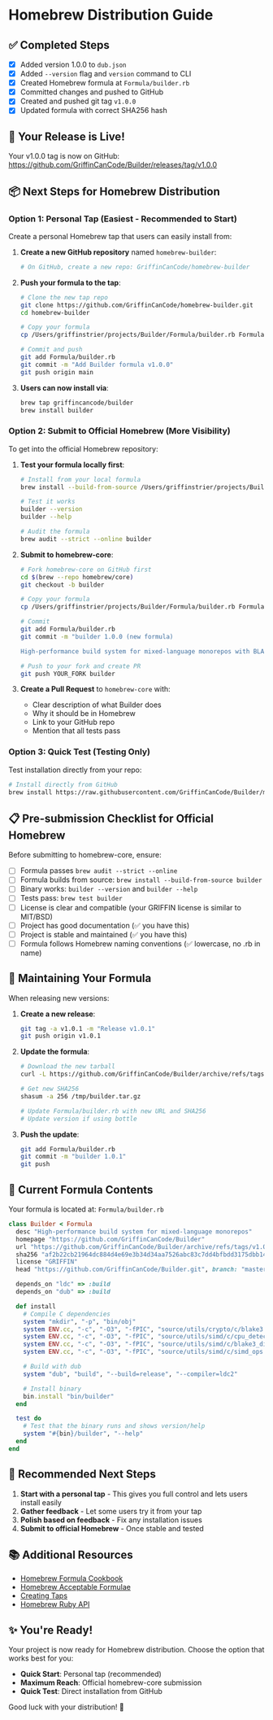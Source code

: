 # Homebrew Distribution Guide

## ✅ Completed Steps

- [x] Added version 1.0.0 to `dub.json`
- [x] Added `--version` flag and `version` command to CLI
- [x] Created Homebrew formula at `Formula/builder.rb`
- [x] Committed changes and pushed to GitHub
- [x] Created and pushed git tag `v1.0.0`
- [x] Updated formula with correct SHA256 hash

## 🎉 Your Release is Live!

Your v1.0.0 tag is now on GitHub: https://github.com/GriffinCanCode/Builder/releases/tag/v1.0.0

## 📦 Next Steps for Homebrew Distribution

### Option 1: Personal Tap (Easiest - Recommended to Start)

Create a personal Homebrew tap that users can easily install from:

1. **Create a new GitHub repository** named `homebrew-builder`:
   ```bash
   # On GitHub, create a new repo: GriffinCanCode/homebrew-builder
   ```

2. **Push your formula to the tap**:
   ```bash
   # Clone the new tap repo
   git clone https://github.com/GriffinCanCode/homebrew-builder.git
   cd homebrew-builder
   
   # Copy your formula
   cp /Users/griffinstrier/projects/Builder/Formula/builder.rb Formula/builder.rb
   
   # Commit and push
   git add Formula/builder.rb
   git commit -m "Add Builder formula v1.0.0"
   git push origin main
   ```

3. **Users can now install via**:
   ```bash
   brew tap griffincancode/builder
   brew install builder
   ```

### Option 2: Submit to Official Homebrew (More Visibility)

To get into the official Homebrew repository:

1. **Test your formula locally first**:
   ```bash
   # Install from your local formula
   brew install --build-from-source /Users/griffinstrier/projects/Builder/Formula/builder.rb
   
   # Test it works
   builder --version
   builder --help
   
   # Audit the formula
   brew audit --strict --online builder
   ```

2. **Submit to homebrew-core**:
   ```bash
   # Fork homebrew-core on GitHub first
   cd $(brew --repo homebrew/core)
   git checkout -b builder
   
   # Copy your formula
   cp /Users/griffinstrier/projects/Builder/Formula/builder.rb Formula/builder.rb
   
   # Commit
   git add Formula/builder.rb
   git commit -m "builder 1.0.0 (new formula)
   
   High-performance build system for mixed-language monorepos with BLAKE3 hashing and SIMD acceleration."
   
   # Push to your fork and create PR
   git push YOUR_FORK builder
   ```

3. **Create a Pull Request** to `homebrew-core` with:
   - Clear description of what Builder does
   - Why it should be in Homebrew
   - Link to your GitHub repo
   - Mention that all tests pass

### Option 3: Quick Test (Testing Only)

Test installation directly from your repo:

```bash
# Install directly from GitHub
brew install https://raw.githubusercontent.com/GriffinCanCode/Builder/master/Formula/builder.rb
```

## 📋 Pre-submission Checklist for Official Homebrew

Before submitting to homebrew-core, ensure:

- [ ] Formula passes `brew audit --strict --online`
- [ ] Formula builds from source: `brew install --build-from-source builder`
- [ ] Binary works: `builder --version` and `builder --help`
- [ ] Tests pass: `brew test builder`
- [ ] License is clear and compatible (your GRIFFIN license is similar to MIT/BSD)
- [ ] Project has good documentation (✅ you have this)
- [ ] Project is stable and maintained (✅ you have this)
- [ ] Formula follows Homebrew naming conventions (✅ lowercase, no .rb in name)

## 🔧 Maintaining Your Formula

When releasing new versions:

1. **Create a new release**:
   ```bash
   git tag -a v1.0.1 -m "Release v1.0.1"
   git push origin v1.0.1
   ```

2. **Update the formula**:
   ```bash
   # Download the new tarball
   curl -L https://github.com/GriffinCanCode/Builder/archive/refs/tags/v1.0.1.tar.gz -o /tmp/builder.tar.gz
   
   # Get new SHA256
   shasum -a 256 /tmp/builder.tar.gz
   
   # Update Formula/builder.rb with new URL and SHA256
   # Update version if using bottle
   ```

3. **Push the update**:
   ```bash
   git add Formula/builder.rb
   git commit -m "builder 1.0.1"
   git push
   ```

## 📝 Current Formula Contents

Your formula is located at: `Formula/builder.rb`

```ruby
class Builder < Formula
  desc "High-performance build system for mixed-language monorepos"
  homepage "https://github.com/GriffinCanCode/Builder"
  url "https://github.com/GriffinCanCode/Builder/archive/refs/tags/v1.0.0.tar.gz"
  sha256 "af2b22cb21964dc884d4e69e3b34d34aa7526abc83c7dd4bfbdd3175dbb14866"
  license "GRIFFIN"
  head "https://github.com/GriffinCanCode/Builder.git", branch: "master"

  depends_on "ldc" => :build
  depends_on "dub" => :build

  def install
    # Compile C dependencies
    system "mkdir", "-p", "bin/obj"
    system ENV.cc, "-c", "-O3", "-fPIC", "source/utils/crypto/c/blake3.c", "-o", "bin/obj/blake3.o"
    system ENV.cc, "-c", "-O3", "-fPIC", "source/utils/simd/c/cpu_detect.c", "-o", "bin/obj/cpu_detect.o"
    system ENV.cc, "-c", "-O3", "-fPIC", "source/utils/simd/c/blake3_dispatch.c", "-o", "bin/obj/blake3_dispatch.o"
    system ENV.cc, "-c", "-O3", "-fPIC", "source/utils/simd/c/simd_ops.c", "-o", "bin/obj/simd_ops.o"

    # Build with dub
    system "dub", "build", "--build=release", "--compiler=ldc2"

    # Install binary
    bin.install "bin/builder"
  end

  test do
    # Test that the binary runs and shows version/help
    system "#{bin}/builder", "--help"
  end
end
```

## 🚀 Recommended Next Steps

1. **Start with a personal tap** - This gives you full control and lets users install easily
2. **Gather feedback** - Let some users try it from your tap
3. **Polish based on feedback** - Fix any installation issues
4. **Submit to official Homebrew** - Once stable and tested

## 📚 Additional Resources

- [Homebrew Formula Cookbook](https://docs.brew.sh/Formula-Cookbook)
- [Homebrew Acceptable Formulae](https://docs.brew.sh/Acceptable-Formulae)
- [Creating Taps](https://docs.brew.sh/How-to-Create-and-Maintain-a-Tap)
- [Homebrew Ruby API](https://rubydoc.brew.sh/Formula)

## ✨ You're Ready!

Your project is now ready for Homebrew distribution. Choose the option that works best for you:

- **Quick Start**: Personal tap (recommended)
- **Maximum Reach**: Official homebrew-core submission
- **Quick Test**: Direct installation from GitHub

Good luck with your distribution! 🎉

